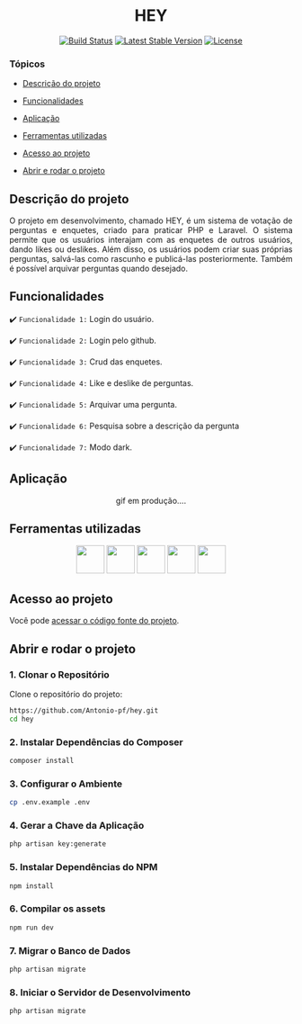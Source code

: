 <h1 align="center"> HEY </h1>
<p align="center">
<a href="https://github.com/laravel/framework/actions"><img src="https://github.com/laravel/framework/workflows/tests/badge.svg" alt="Build Status"></a>
<a href="https://packagist.org/packages/laravel/framework"><img src="https://img.shields.io/packagist/v/laravel/framework" alt="Latest Stable Version"></a>
<a href="https://packagist.org/packages/laravel/framework"><img src="https://img.shields.io/packagist/l/laravel/framework" alt="License"></a>
</p>

### Tópicos 

- [Descrição do projeto](#descrição-do-projeto)

- [Funcionalidades](#funcionalidades)

- [Aplicação](#aplicação)

- [Ferramentas utilizadas](#ferramentas-utilizadas)

- [Acesso ao projeto](#acesso-ao-projeto)

- [Abrir e rodar o projeto](#abrir-e-rodar-o-projeto)


## Descrição do projeto 

<p align="justify">
 O projeto em desenvolvimento, chamado HEY, é um sistema de votação de perguntas e enquetes, criado para praticar PHP e Laravel. O sistema permite que os usuários interajam com as enquetes de outros usuários, dando likes ou deslikes. Além disso, os usuários podem criar suas próprias perguntas, salvá-las como rascunho e publicá-las posteriormente. Também é possível arquivar perguntas quando desejado.
    
</p>

## Funcionalidades

:heavy_check_mark: `Funcionalidade 1:` Login do usuário.

:heavy_check_mark: `Funcionalidade 2:` Login pelo github.

:heavy_check_mark: `Funcionalidade 3:` Crud das enquetes.

:heavy_check_mark: `Funcionalidade 4:` Like e deslike de perguntas.

:heavy_check_mark: `Funcionalidade 5:` Arquivar uma pergunta.

:heavy_check_mark: `Funcionalidade 6:` Pesquisa sobre a descrição da pergunta

:heavy_check_mark: `Funcionalidade 7:` Modo dark.


## Aplicação

<div align="center">
gif em produção....
  </div>

###

## Ferramentas utilizadas

<p align="center">
<img src="https://github.com/marwin1991/profile-technology-icons/assets/76662862/dbbc299a-8356-45e4-9d2e-a6c21b4569cf" width='50px'/>
<img src="https://github.com/marwin1991/profile-technology-icons/assets/25181517/afcf1c98-544e-41fb-bf44-edba5e62809a" width='50px'>
<img src="https://user-images.githubusercontent.com/25181517/192108372-f71d70ac-7ae6-4c0d-8395-51d8870c2ef0.png" width='50px'/>
<img src="https://user-images.githubusercontent.com/25181517/117208740-bfb78400-adf5-11eb-97bb-09072b6bedfc.png" width='50px'>
<img src="https://user-images.githubusercontent.com/25181517/202896760-337261ed-ee92-4979-84c4-d4b829c7355d.png" width='50px'/>
</p>

## Acesso ao projeto

Você pode [acessar o código fonte do projeto](https://github.com/Antonio-pf/hey).

## Abrir e rodar o projeto
### 1. Clonar o Repositório

Clone o repositório do projeto:

```sh
https://github.com/Antonio-pf/hey.git
cd hey
```

### 2. Instalar Dependências do Composer

```sh
composer install
```

### 3. Configurar o Ambiente
```sh
cp .env.example .env
```

### 4. Gerar a Chave da Aplicação
```sh
php artisan key:generate
```

### 5. Instalar Dependências do NPM
```sh
npm install
```

### 6. Compilar os assets
```sh
npm run dev
```

### 7. Migrar o Banco de Dados
```sh
php artisan migrate
```

### 8. Iniciar o Servidor de Desenvolvimento
```sh
php artisan migrate
```
